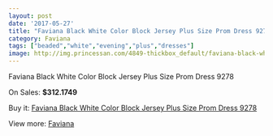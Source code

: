 ```yaml
---
layout: post
date: '2017-05-27'
title: "Faviana Black White Color Block Jersey Plus Size Prom Dress 9278"
category: Faviana
tags: ["beaded","white","evening","plus","dresses"]
image: http://img.princessan.com/4849-thickbox_default/faviana-black-white-color-block-jersey-plus-size-prom-dress-9278.jpg
---
```

Faviana Black White Color Block Jersey Plus Size Prom Dress 9278

On Sales: **$312.1749**
<a href="https://www.princessan.com/en/faviana/2260-faviana-black-white-color-block-jersey-plus-size-prom-dress-9278.html"><amp-img layout="responsive" width="600" height="600" src="//img.princessan.com/4849-thickbox_default/faviana-black-white-color-block-jersey-plus-size-prom-dress-9278.jpg" alt="Faviana Black White Color Block Jersey Plus Size Prom Dress 9278 0" /></a>
<a href="https://www.princessan.com/en/faviana/2260-faviana-black-white-color-block-jersey-plus-size-prom-dress-9278.html"><amp-img layout="responsive" width="600" height="600" src="//img.princessan.com/4850-thickbox_default/faviana-black-white-color-block-jersey-plus-size-prom-dress-9278.jpg" alt="Faviana Black White Color Block Jersey Plus Size Prom Dress 9278 1" /></a>

Buy it: [Faviana Black White Color Block Jersey Plus Size Prom Dress 9278](https://www.princessan.com/en/faviana/2260-faviana-black-white-color-block-jersey-plus-size-prom-dress-9278.html "Faviana Black White Color Block Jersey Plus Size Prom Dress 9278")

View more: [Faviana](https://www.princessan.com/en/19-faviana "Faviana")